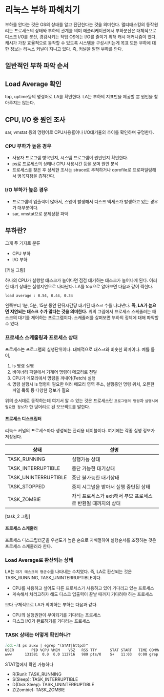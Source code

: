 # 리눅스 부하 파해치기
부하를 안다는 것은 OS의 상태를 알고 진단한다는 것을 의미한다.
멀티태스킹의 동작원리는 프로세스의 상태와 부하의 관계를 의미
애플리케이션에서 부하분산은 대체적으로 디스크 I/O를 분산, 경감시키는 작업
OS에는 I/O를 줄이기 위해 캐시 매커니즘이 있다. 캐시가 가장 효율적으로 동작할 수 있도록 시스템을 구성시키는게 목표
모든 부하에 대한 정보는 리눅스 커널이 지니고 있다. 즉, 커널을 알면 부하를 안다.

## 일반적인 부하 파악 순서 

## Load Average 확인
top, uptime등의 명령어로 LA를 확인한다. LA는 부하의 지표만을 제공할 뿐 원인을 찾아주지는 않는다.

## CPU, I/O 중 원인 조사
sar, vmstat 등의 명령어로 CPU사용률이나 I/O대기율의 추이를 확인하며 규명한다.

### CPU 부하가 높은 경우
- 사용자 프로그램 병목인지, 시스템 프로그램이 원인인지 확인한다.
- ps로 프로세스의 상태나 CPU 사용시간 등을 보며 원인 분석
- 프로세스를 찾은 후 상세한 조사는 strace로 추적하거나 oprofile로 프로파일링해서 병목지점을 좁혀간다.

### I/O 부하가 높은 경우 
- 프로그램의 입출력이 많아서, 스왑이 발생해서 디스크 액세스가 발생하고 있는 경우가 대부분이다.
- sar, vmstat으로 문제상황 파악

## 부하란?
크게 두 가지로 분류
- CPU 부하
- I/O 부하

[커널 그림]

하나의 CPU가 실행할 태스크가 늘어다면 점점 대기하는 태스크가 늘어나게 된다. 이러한 대기 상태는 실행지연으로 나타난다. LA를 top으로 알아보면 다음과 같이 찍힌다.
```text
load average : 0.54, 0.44, 0.34
```
왼쪽부터 1분, 5분, 15분 동안 단뒤시간당 대기된 태스크 수를 나타낸다. **즉, LA가 높으면 지연되는 태스크 수가 많다는 것을 의미한다.**
위의 그림에서 프로세스 스케줄러는 태스크의 대기를 제어하는 프로그램이다. 스캐줄러를 살펴보면 부하의 정체에 대해 파악할 수 있다.

### 프로세스 스케줄링과 프로세스 상태
프로세스는 프로그램의 실행단위이다. 대체적으로 태스크와 비슷한 의미이다. 예를 들어, 
1. ls 명령 실행
2. 바이너리 파일에서 기계어 명령이 메모리로 전달 
3. CPU가 메모리에서 명령을 꺼내어(Fetch) 실행
4. 명령 실행시 ls 명령이 필요한 여러 메모리 영역 주소, 실행중인 명령 위치, 오픈한 파일 목록 등 다양한 정보가 필요

위의 순서데로 동작하는데 여기서 알 수 있는 것은 프로세스란 `프로그램의 명령`과 `실행시에 필요한 정보`가 한 덩어리로 된 오브젝트를 말한다.

#### 프로세스 디스크립터
리눅스 커널의 프로세스마다 생성되는 관리용 테이블이다. 여기에는 각종 실행 정보가 저장된다.

상태 | 설명
-- | --
TASK_RUNNING | 실행가능 상태
TASK_INTERRUPTIBLE | 중단 가능한 대기상태
TASK_UNINTERRUPTIBLE | 중단 불가능한 대기상태
TASK_STOPPED | 중지 시그널을 받아서 실행 중단된 상태
TASK_ZOMBIE | 자식 프로세스가 exit해서 부모 프로세스로 반환될 때까지의 상태

[task_2 그림]

#### 프로세스 스케줄러
프로세스 디스크립터군을 우선도가 높은 순으로 지배열하여 실행순서를 조정하는 것은 프로세스 스케줄러라 한다. 

### Load Average로 환산되는 상태
LA는 `대기 태스크의 평균수`를 나타내는 수치였다. 즉, LA로 환산되는 것은 TASK_RUNNING, TASK_UNINTERRUPTIBLE이다.
- CPU를 사용하고 싶어도 다른 프로세스가 사용하고 있어 기다리고 있는 프로세스
- 계속해서 처리고하자 해도 디스크 입출력이 끝날 때까지 기다려야 하는 프로세스

보다 구체적으로 LA가 의미하는 부하는 다음과 같다.
- CPU의 샐행권한이 부여되기를 기다리는 프로세스
- 디스크 I/O가 완료하기를 기다리는 프로세스

### TASK 상태는 어떻게 확인하나?
```markdown
[dd:~]$ ps auxw | egrep "(STAT|httpd)"
USER        PID %CPU %MEM    VSZ   RSS TTY      STAT START   TIME COMMAND
www      131581  0.0  0.0 112716   980 pts/0    S+   11:03   0:00 grep -E --color=auto (STAT|httpd)
```
STAT열에서 확인 가능하다
- R(Run): TASK_RUNNING
- S(Sleep): TASK_INTERRUPTIBLE
- D(Disk Sleep): TASK_UNINTERRUPTIBLE
- Z(Zombie): TASK_ZOMBIE

